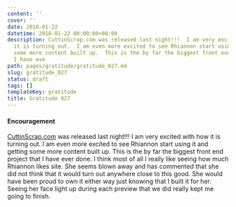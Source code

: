 ```yaml
---
content: ''
cover: ''
date: 2018-01-22
datetime: 2018-01-22 00:00:00+00:00
description: CuttinScrap.com was released last night!!!  I am very excited with how
  it is turning out.  I am even more excited to see Rhiannon start using it and getting
  some more content built up.  This is the by far the biggest front end project that
  I have eve
path: pages/gratitude/gratitude_027.md
slug: gratitude_027
status: draft
tags: []
templateKey: gratitude
title: Gratitude 027
---
```


#### Encouragement

[CuttinScrap.com](https://www.cuttinscrap.com) was released last night!!!  I am very excited with how it is turning out.  I am even more excited to see Rhiannon start using it and getting some more content built up.  This is the by far the biggest front end project that I have ever done.  I think most of all I really like seeing how much Rhiannon likes site.   She seems blown away and has commented that she did not think that it would turn out anywhere close to this good. She would have been proud to own it either way just knowing that I built it for her.  Seeing her face light up during each preview that we did really kept me going to finish.